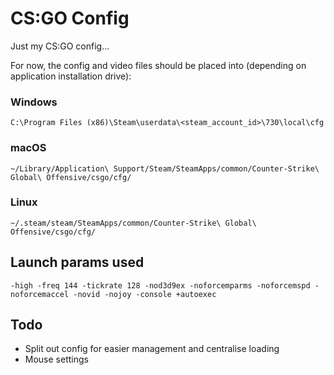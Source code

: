 # CS:GO Config
Just my CS:GO config...

For now, the config and video files should be placed into (depending on application installation drive):

### Windows
`C:\Program Files (x86)\Steam\userdata\<steam_account_id>\730\local\cfg`

### macOS
`~/Library/Application\ Support/Steam/SteamApps/common/Counter-Strike\ Global\ Offensive/csgo/cfg/`

### Linux
`~/.steam/steam/SteamApps/common/Counter-Strike\ Global\ Offensive/csgo/cfg/`

## Launch params used
`-high -freq 144 -tickrate 128 -nod3d9ex -noforcemparms -noforcemspd -noforcemaccel -novid -nojoy -console +autoexec`

## Todo
- Split out config for easier management and centralise loading
- Mouse settings
